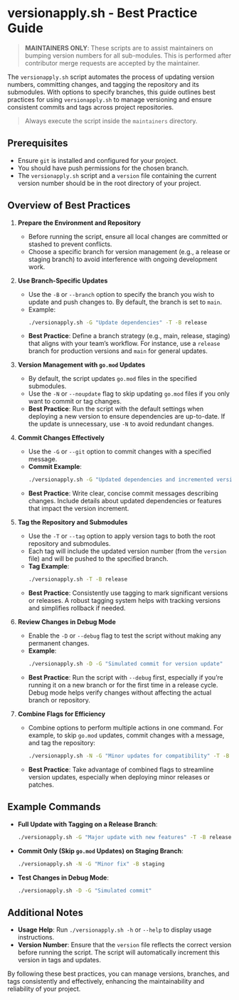 # versionapply.sh - Best Practice Guide

> **MAINTAINERS ONLY**: These scripts are to assist maintainers on bumping version numbers for all sub-modules. This is performed after contributor merge requests are accepted by the maintainer.

The `versionapply.sh` script automates the process of updating version numbers, committing changes, and tagging the repository and its submodules. With options to specify branches, this guide outlines best practices for using `versionapply.sh` to manage versioning and ensure consistent commits and tags across project repositories.

> Always execute the script inside the `maintainers` directory.

## Prerequisites

- Ensure `git` is installed and configured for your project.
- You should have push permissions for the chosen branch.
- The `versionapply.sh` script and a `version` file containing the current version number should be in the root directory of your project.

## Overview of Best Practices

1. **Prepare the Environment and Repository**
    - Before running the script, ensure all local changes are committed or stashed to prevent conflicts.
    - Choose a specific branch for version management (e.g., a release or staging branch) to avoid interference with ongoing development work.

2. **Use Branch-Specific Updates**
    - Use the `-B` or `--branch` option to specify the branch you wish to update and push changes to. By default, the branch is set to `main`.
    - Example:
      ```bash
      ./versionapply.sh -G "Update dependencies" -T -B release
      ```
    - **Best Practice**: Define a branch strategy (e.g., main, release, staging) that aligns with your team’s workflow. For instance, use a `release` branch for production versions and `main` for general updates.

3. **Version Management with `go.mod` Updates**
    - By default, the script updates `go.mod` files in the specified submodules.
    - Use the `-N` or `--noupdate` flag to skip updating `go.mod` files if you only want to commit or tag changes.
    - **Best Practice**: Run the script with the default settings when deploying a new version to ensure dependencies are up-to-date. If the update is unnecessary, use `-N` to avoid redundant changes.

4. **Commit Changes Effectively**
    - Use the `-G` or `--git` option to commit changes with a specified message.
    - **Commit Example**:
      ```bash
      ./versionapply.sh -G "Updated dependencies and incremented version" -B release
      ```
    - **Best Practice**: Write clear, concise commit messages describing changes. Include details about updated dependencies or features that impact the version increment.

5. **Tag the Repository and Submodules**
    - Use the `-T` or `--tag` option to apply version tags to both the root repository and submodules.
    - Each tag will include the updated version number (from the `version` file) and will be pushed to the specified branch.
    - **Tag Example**:
      ```bash
      ./versionapply.sh -T -B release
      ```
    - **Best Practice**: Consistently use tagging to mark significant versions or releases. A robust tagging system helps with tracking versions and simplifies rollback if needed.

6. **Review Changes in Debug Mode**
    - Enable the `-D` or `--debug` flag to test the script without making any permanent changes.
    - **Example**:
      ```bash
      ./versionapply.sh -D -G "Simulated commit for version update"
      ```
    - **Best Practice**: Run the script with `--debug` first, especially if you’re running it on a new branch or for the first time in a release cycle. Debug mode helps verify changes without affecting the actual branch or repository.

7. **Combine Flags for Efficiency**
    - Combine options to perform multiple actions in one command. For example, to skip `go.mod` updates, commit changes with a message, and tag the repository:
      ```bash
      ./versionapply.sh -N -G "Minor updates for compatibility" -T -B release
      ```
    - **Best Practice**: Take advantage of combined flags to streamline version updates, especially when deploying minor releases or patches.

## Example Commands

- **Full Update with Tagging on a Release Branch**:
  ```bash
  ./versionapply.sh -G "Major update with new features" -T -B release
  ```
- **Commit Only (Skip `go.mod` Updates) on Staging Branch**:
  ```bash
  ./versionapply.sh -N -G "Minor fix" -B staging
  ```
- **Test Changes in Debug Mode**:
  ```bash
  ./versionapply.sh -D -G "Simulated commit"
  ```

## Additional Notes

- **Usage Help**: Run `./versionapply.sh -h` or `--help` to display usage instructions.
- **Version Number**: Ensure that the `version` file reflects the correct version before running the script. The script will automatically increment this version in tags and updates.

By following these best practices, you can manage versions, branches, and tags consistently and effectively, enhancing the maintainability and reliability of your project.